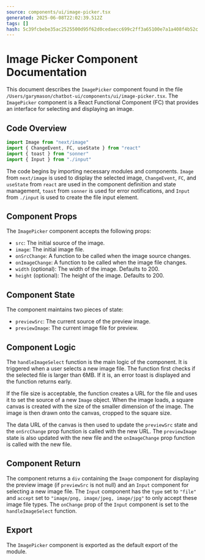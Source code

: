```yaml
---
source: components/ui/image-picker.tsx
generated: 2025-06-08T22:02:39.512Z
tags: []
hash: 5c39fcbebe35ac2525500d95f62d0cedaecc699c2ff3a65100e7a1a408f4b52c
---
```


# Image Picker Component Documentation

This document describes the `ImagePicker` component found in the file `/Users/garymason/chatbot-ui/components/ui/image-picker.tsx`. The `ImagePicker` component is a React Functional Component (FC) that provides an interface for selecting and displaying an image.

## Code Overview

```ts
import Image from "next/image"
import { ChangeEvent, FC, useState } from "react"
import { toast } from "sonner"
import { Input } from "./input"
```

The code begins by importing necessary modules and components. `Image` from `next/image` is used to display the selected image, `ChangeEvent`, `FC`, and `useState` from `react` are used in the component definition and state management, `toast` from `sonner` is used for error notifications, and `Input` from `./input` is used to create the file input element.

## Component Props

The `ImagePicker` component accepts the following props:

- `src`: The initial source of the image.
- `image`: The initial image file.
- `onSrcChange`: A function to be called when the image source changes.
- `onImageChange`: A function to be called when the image file changes.
- `width` (optional): The width of the image. Defaults to 200.
- `height` (optional): The height of the image. Defaults to 200.

## Component State

The component maintains two pieces of state:

- `previewSrc`: The current source of the preview image.
- `previewImage`: The current image file for preview.

## Component Logic

The `handleImageSelect` function is the main logic of the component. It is triggered when a user selects a new image file. The function first checks if the selected file is larger than 6MB. If it is, an error toast is displayed and the function returns early.

If the file size is acceptable, the function creates a URL for the file and uses it to set the source of a new `Image` object. When the image loads, a square canvas is created with the size of the smaller dimension of the image. The image is then drawn onto the canvas, cropped to the square size.

The data URL of the canvas is then used to update the `previewSrc` state and the `onSrcChange` prop function is called with the new URL. The `previewImage` state is also updated with the new file and the `onImageChange` prop function is called with the new file.

## Component Return

The component returns a `div` containing the `Image` component for displaying the preview image (if `previewSrc` is not null) and an `Input` component for selecting a new image file. The `Input` component has the `type` set to `"file"` and `accept` set to `"image/png, image/jpeg, image/jpg"` to only accept these image file types. The `onChange` prop of the `Input` component is set to the `handleImageSelect` function.

## Export

The `ImagePicker` component is exported as the default export of the module.